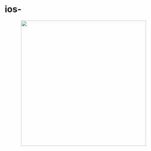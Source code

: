 # ios-



<div align="center">
    <img src="Simulator Screen Shot - iPhone XR - 2021-12-09 at 11.46.33.png" width="400px"</img> 
</div>
